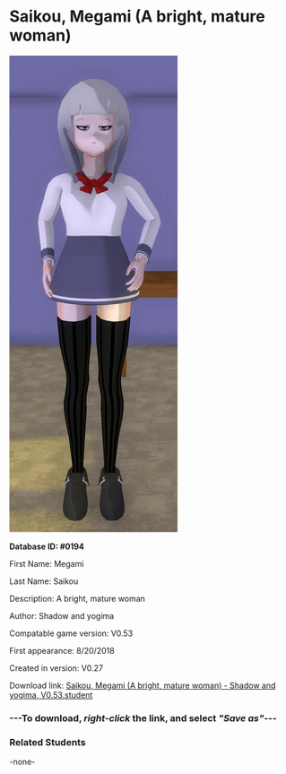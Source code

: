 # Saikou, Megami (A bright, mature woman)

<img src="../../Files/Images/Saikou, Megami (A bright, mature woman).png" title="Saikou, Megami (A bright, mature woman) - Shadow and yogima, V0.53">

**Database ID: #0194**

First Name: Megami

Last Name: Saikou

Description: A bright, mature woman

Author: Shadow and yogima

Compatable game version: V0.53

First appearance: 8/20/2018

Created in version: V0.27

Download link: <a href="https://raw.githubusercontent.com/Arbiter1223/Daigaku-Gurashi-Custom-Students/master/Files/Student%20Files/Saikou%2C%20Megami%20(A%20bright%2C%20mature%20woman)%20-%20Shadow%20and%20yogima%2C%20V0.53.student">Saikou, Megami (A bright, mature woman) - Shadow and yogima, V0.53.student</a>

### ---**To download, _right-click_ the link, and select _"Save as"_**---

### Related Students

-none-
